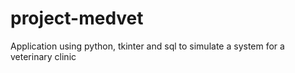 # project-medvet
Application using python, tkinter and sql to simulate a system for a veterinary clinic
